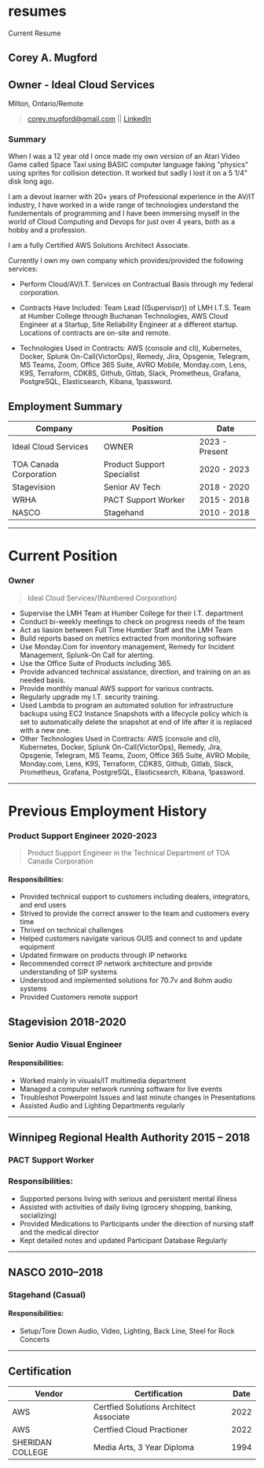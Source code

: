 # resumes
Current Resume
## Corey A. Mugford 
## Owner - Ideal Cloud Services
Milton, Ontario/Remote

> corey.mugford@gmail.com || [LinkedIn](https://www.linkedin.com/in/coreyallanmugford/corey.mugford@gmail.com "LinkedIn")

### Summary

When I was a 12 year old I once made my own version of an Atari Video Game called Space Taxi using BASIC computer language faking "physics" using sprites for collision detection. It worked but sadly I lost it on a 5 1/4" disk long ago.

I am a devout learner with 20+ years of Professional experience in the AV/IT industry, I have worked in a wide range of technologies understand the fundementals of programming and I have been immersing myself in the world of Cloud Computing and Devops for just over 4 years, both as a hobby and a profession.

I am a fully Certified AWS Solutions Architect Associate. 

Currently I own my own company which provides/provided the following services:
* Perform Cloud/AV/I.T. Services on Contractual Basis through my federal corporation.

* Contracts Have Included: Team Lead ((Supervisor)) of LMH I.T.S. Team at Humber College through Buchanan Technologies, AWS Cloud Engineer at a Startup, Site Reliability Engineer at a different startup. Locations of contracts are on-site and remote.

* Technologies Used in Contracts: AWS (console and cli), Kubernetes, Docker, Splunk On-Call(VictorOps), Remedy, Jira, Opsgenie, Telegram, MS Teams, Zoom, Office 365 Suite, AVRO Mobile, Monday.com, Lens, K9S, Terraform, CDK8S, Github, Gitlab, Slack, Prometheus, Grafana, PostgreSQL, Elasticsearch, Kibana, 1password.

## Employment Summary
| Company   | Position | Date |   
| ----------- | ----------- |----------- |
| Ideal Cloud Services | OWNER| 2023 - Present |
| TOA Canada Corporation | Product Support Specialist| 2020 - 2023 |
| Stagevision | Senior AV Tech  | 2018 - 2020
| WRHA | PACT Support Worker | 2015 - 2018
| NASCO | Stagehand | 2010 - 2018

---
# Current Position

### Owner
> Ideal Cloud Services/(Numbered Corporation)
* Supervise the LMH Team at Humber College for their I.T. department
* Conduct bi-weekly meetings to check on progress needs of the team
* Act as liasion between Full Time Humber Staff and the LMH Team
* Build reports based on metrics extracted from monitoring software
* Use Monday.Com for inventory management, Remedy for Incident Management, Splunk-On Call for alerting.
* Use the Office Suite of Products including 365.
* Provide advanced technical assistance, direction, and training on an as needed basis.
* Provide monthly manual AWS support for various contracts.
* Regularly upgrade my I.T. security training.
* Used Lambda to program an automated solution for infrastructure backups using EC2 Instance Snapshots with a lifecycle policy which is set to automatically delete the snapshot at end of life after it is replaced with a new one.
* Other Technologies Used in Contracts: AWS (console and cli), Kubernetes, Docker, Splunk On-Call(VictorOps), Remedy, Jira, Opsgenie, Telegram, MS Teams, Zoom, Office 365 Suite, AVRO Mobile, Monday.com, Lens, K9S, Terraform, CDK8S, Github, Gitlab, Slack, Prometheus, Grafana, PostgreSQL, Elasticsearch, Kibana, 1password.
---

# Previous Employment History
### Product Support Engineer                2020-2023
> Product Support Engineer in the Technical Department of TOA Canada Corporation

#### Responsibilities: 
* Provided technical support to customers including dealers, integrators, and end users
* Strived to provide the correct answer to the team and customers every time
* Thrived on technical challenges
* Helped customers navigate various GUIS and connect to and update equipment
* Updated firmware on products through IP networks
* Recommended correct IP network architecture and provide understanding of SIP systems
* Understood and implemented solutions for 70.7v and 8ohm audio systems
* Provided Customers remote support

## Stagevision						       2018-2020
### Senior Audio Visual Engineer
#### Responsibilities: 
+ Worked mainly in visuals/IT multimedia department
+ Managed a computer network running software for live events
+ Troubleshot Powerpoint Issues and last minute changes in Presentations
+ Assisted Audio and Lighting Departments regularly
---
## Winnipeg Regional Health Authority			       2015 – 2018
### PACT Support Worker
### Responsibilities: 

* Supported persons living with serious and persistent mental illness
* Assisted with activities of daily living (grocery shopping, banking, socializing)
* Provided Medications to Participants under the direction of nursing staff and the medical director
* Kept detailed notes and updated Participant Database Regularly
---

## NASCO							     2010–2018
### Stagehand (Casual)

#### Responsibilities: 
+ Setup/Tore Down Audio, Video, Lighting, Back Line, Steel for Rock Concerts

---

## Certification
| Vendor    | Certification | Date |   
| ----------- | ----------- |----------- 
| AWS | Certfied Solutions Architect Associate | 2022
| AWS | Certfied Cloud Practioner | 2022
| SHERIDAN COLLEGE | Media Arts, 3 Year Diploma | 1994  
